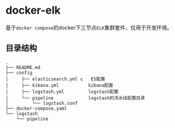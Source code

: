# docker-elk

基于`docker compose`的docker下三节点`ELK`集群套件，仅用于开发环境。

## 目录结构

````
.
├── README.md
├── config
│     ├── elasticsearch.yml c   ES配置
│     ├── kibana.yml           kibana配置
│     ├── logstash.yml         logstash配置
│     └── pipeline             logstash的流水线配置目录
│         └── logstash.conf
├── docker-compose.yaml
└── logstash
    └── pipeline
````
